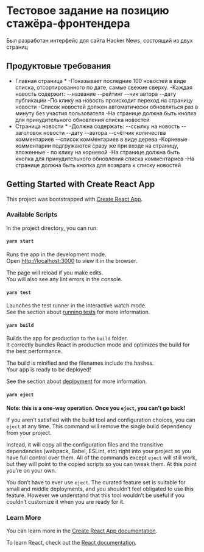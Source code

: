 # Тестовое задание на позицию стажёра-фронтендера #
Был разработан интерфейс для сайта Hacker News, состоящий из двух страниц

## Продуктовые требования ##
* Главная страница *
-Показывает последние 100 новостей в виде списка, отсортированного по дате, самые свежие сверху.
-Каждая новость содержит:
--название
--рейтинг
--ник автора
--дату публикации
-По клику на новость происходит переход на страницу новости
-Список новостей должен автоматически обновляться раз в минуту без участия пользователя
-На странице должна быть кнопка для принудительного обновления списка новостей
* Страница новости *
-Должна содержать:
--ссылку на новость
--заголовок новости
--дату
--автора
--счётчик количества комментариев
--список комментариев в виде дерева
-Корневые комментарии подгружаются сразу же при входе на страницу, вложенные - по клику на корневой
-На странице должна быть кнопка для принудительного обновления списка комментариев
-На странице должна быть кнопка для возврата к списку новостей


## Getting Started with Create React App

This project was bootstrapped with [Create React App](https://github.com/facebook/create-react-app).

### Available Scripts

In the project directory, you can run:

#### `yarn start`

Runs the app in the development mode.\
Open [http://localhost:3000](http://localhost:3000) to view it in the browser.

The page will reload if you make edits.\
You will also see any lint errors in the console.

#### `yarn test`

Launches the test runner in the interactive watch mode.\
See the section about [running tests](https://facebook.github.io/create-react-app/docs/running-tests) for more information.

#### `yarn build`

Builds the app for production to the `build` folder.\
It correctly bundles React in production mode and optimizes the build for the best performance.

The build is minified and the filenames include the hashes.\
Your app is ready to be deployed!

See the section about [deployment](https://facebook.github.io/create-react-app/docs/deployment) for more information.

#### `yarn eject`

**Note: this is a one-way operation. Once you `eject`, you can’t go back!**

If you aren’t satisfied with the build tool and configuration choices, you can `eject` at any time. This command will remove the single build dependency from your project.

Instead, it will copy all the configuration files and the transitive dependencies (webpack, Babel, ESLint, etc) right into your project so you have full control over them. All of the commands except `eject` will still work, but they will point to the copied scripts so you can tweak them. At this point you’re on your own.

You don’t have to ever use `eject`. The curated feature set is suitable for small and middle deployments, and you shouldn’t feel obligated to use this feature. However we understand that this tool wouldn’t be useful if you couldn’t customize it when you are ready for it.

### Learn More

You can learn more in the [Create React App documentation](https://facebook.github.io/create-react-app/docs/getting-started).

To learn React, check out the [React documentation](https://reactjs.org/).

